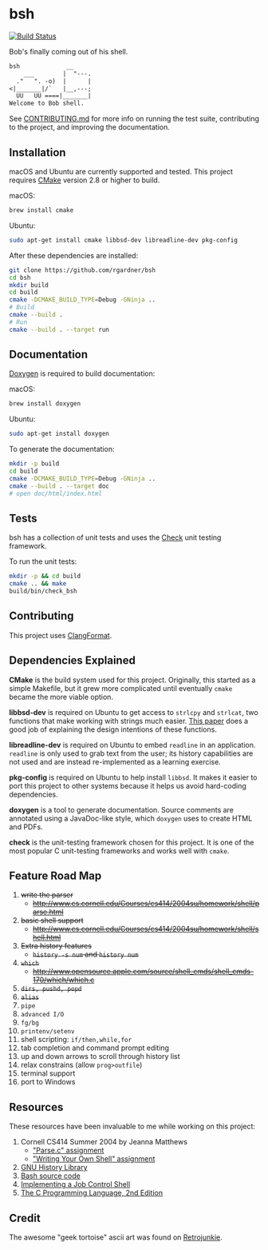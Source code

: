 # bsh

[![Build Status](https://dev.azure.com/rgardner/opensource/_apis/build/status/rgardner.bsh?branchName=master)](https://dev.azure.com/rgardner/opensource/_build/latest?definitionId=4&branchName=master)

Bob's finally coming out of his shell.

```txt
bsh             __
    ___        |  "---.
  ."   ". -o)  |      |
<|_______|/`   |__,---;
  UU   UU ====|_______|
Welcome to Bob shell.
```

See [CONTRIBUTING.md](CONTRIBUTING.md) for more info on running the test suite,
contributing to the project, and improving the documentation.

## Installation

macOS and Ubuntu are currently supported and tested. This project requires
[CMake](https://cmake.org/) version 2.8 or higher to build.

macOS:

```sh
brew install cmake
```

Ubuntu:

```sh
sudo apt-get install cmake libbsd-dev libreadline-dev pkg-config
```

After these dependencies are installed:

```sh
git clone https://github.com/rgardner/bsh
cd bsh
mkdir build
cd build
cmake -DCMAKE_BUILD_TYPE=Debug -GNinja ..
# Build
cmake --build .
# Run
cmake --build . --target run
```

## Documentation

[Doxygen](http://www.stack.nl/~dimitri/doxygen/index.html) is required to
build documentation:

macOS:

```sh
brew install doxygen
```

Ubuntu:

```sh
sudo apt-get install doxygen
```

To generate the documentation:

```sh
mkdir -p build
cd build
cmake -DCMAKE_BUILD_TYPE=Debug -GNinja ..
cmake --build . --target doc
# open doc/html/index.html
```

## Tests

bsh has a collection of unit tests and uses the [Check][check] unit testing
framework.

To run the unit tests:

```sh
mkdir -p && cd build
cmake .. && make
build/bin/check_bsh
```

[check]: https://libcheck.github.io/check/

## Contributing

This project uses [ClangFormat][clangformat].

[clangformat]: https://clang.llvm.org/docs/ClangFormat.html

## Dependencies Explained

**CMake** is the build system used for this project. Originally, this started as
a simple Makefile, but it grew more complicated until eventually `cmake` became
the more viable option.

**libbsd-dev** is required on Ubuntu to get access to `strlcpy` and `strlcat`,
two functions that make working with strings much easier. [This
paper](https://www.sudo.ws/todd/papers/strlcpy.html) does a good job of
explaining the design intentions of these functions.

**libreadline-dev** is required on Ubuntu to embed `readline` in an
application. `readline` is only used to grab text from the user; its history
capabilities are not used and are instead re-implemented as a learning
exercise.

**pkg-config** is required on Ubuntu to help install `libbsd`. It makes it
easier to port this project to other systems because it helps us avoid
hard-coding dependencies.

**doxygen** is a tool to generate documentation. Source comments are annotated
using a JavaDoc-like style, which `doxygen` uses to create HTML and PDFs.

**check** is the unit-testing framework chosen for this project. It is one of
the most popular C unit-testing frameworks and works well with `cmake`.

## Feature Road Map

1. ~~write the parser~~
   - ~~http://www.cs.cornell.edu/Courses/cs414/2004su/homework/shell/parse.html~~
2. ~~basic shell support~~
   - ~~http://www.cs.cornell.edu/Courses/cs414/2004su/homework/shell/shell.html~~
3. ~~Extra history features~~
   - ~~`history -s num` and `history num`~~
4. ~~`which`~~
   - ~~http://www.opensource.apple.com/source/shell_cmds/shell_cmds-170/which/which.c~~
5. ~~`dirs, pushd, popd`~~
6. ~~`alias`~~
7. `pipe`
8. `advanced I/O`
9. `fg/bg`
10. `printenv/setenv`
11. shell scripting: `if/then,while,for`
12. tab completion and command prompt editing
13. up and down arrows to scroll through history list
14. relax constrains (allow `prog>outfile`)
15. terminal support
16. port to Windows

## Resources

These resources have been invaluable to me while working on this project:

1. Cornell CS414 Summer 2004 by Jeanna Matthews
   - ["Parse.c" assignment](http://www.cs.cornell.edu/Courses/cs414/2004su/homework/shell/parse.html)
   - ["Writing Your Own Shell" assignment](http://www.cs.cornell.edu/Courses/cs414/2004su/homework/shell/shell.html)
2. [GNU History Library](http://cnswww.cns.cwru.edu/php/chet/readline/history.html)
3. [Bash source code](https://ftp.gnu.org/gnu/bash/)
4. [Implementing a Job Control Shell](http://www.gnu.org/software/libc/manual/html_node/Implementing-a-Shell.html#Implementing-a-Shell)
5. [The C Programming Language, 2nd
   Edition](http://smile.amazon.com/dp/0131103628/ref=cm_sw_r_tw_dp_.lqevb1B3CJ24)

## Credit

The awesome "geek tortoise" ascii art was found on
[Retrojunkie](http://www.retrojunkie.com/asciiart/animals/turtles.htm).

```

```
